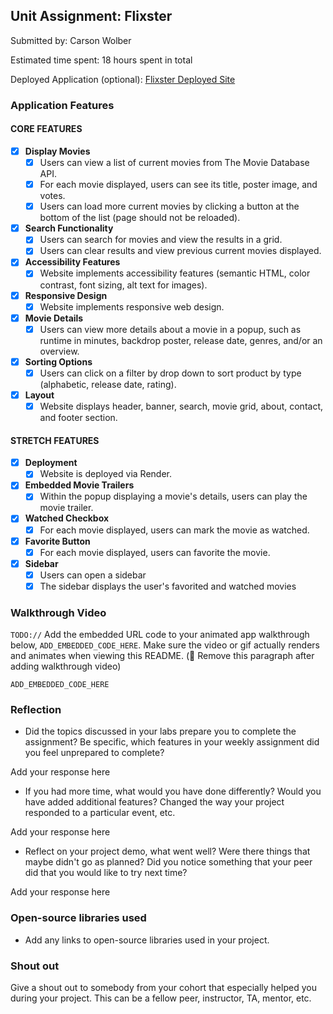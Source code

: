 ## Unit Assignment: Flixster

Submitted by: Carson Wolber

Estimated time spent: 18 hours spent in total

Deployed Application (optional): [Flixster Deployed Site](https://flixster-starter-t722.onrender.com/)

### Application Features

#### CORE FEATURES


- [x] **Display Movies**
  - [x] Users can view a list of current movies from The Movie Database API.
  - [x] For each movie displayed, users can see its title, poster image, and votes.
  - [x] Users can load more current movies by clicking a button at the bottom of the list (page should not be reloaded).
- [x] **Search Functionality**
  - [x] Users can search for movies and view the results in a grid.
  - [x] Users can clear results and view previous current movies displayed.
- [x] **Accessibility Features**
  - [x] Website implements accessibility features (semantic HTML, color contrast, font sizing, alt text for images).
- [x] **Responsive Design**
  - [x] Website implements responsive web design.
- [x] **Movie Details**
  - [x] Users can view more details about a movie in a popup, such as runtime in minutes, backdrop poster, release date, genres, and/or an overview.
- [x] **Sorting Options**
  - [x] Users can click on a filter by drop down to sort product by type (alphabetic, release date, rating).
- [x] **Layout**
  - [x] Website displays header, banner, search, movie grid, about, contact, and footer section.

#### STRETCH FEATURES

- [x] **Deployment**
  - [x] Website is deployed via Render.
- [x] **Embedded Movie Trailers**
  - [x] Within the popup displaying a movie's details, users can play the movie trailer.
- [x] **Watched Checkbox**
  - [x] For each movie displayed, users can mark the movie as watched.
- [x] **Favorite Button**
  - [x] For each movie displayed, users can favorite the movie.
- [x] **Sidebar**
  - [x] Users can open a sidebar
  - [x] The sidebar displays the user's favorited and watched movies

### Walkthrough Video

`TODO://` Add the embedded URL code to your animated app walkthrough below, `ADD_EMBEDDED_CODE_HERE`. Make sure the video or gif actually renders and animates when viewing this README. (🚫 Remove this paragraph after adding walkthrough video)

`ADD_EMBEDDED_CODE_HERE`

### Reflection

* Did the topics discussed in your labs prepare you to complete the assignment? Be specific, which features in your weekly assignment did you feel unprepared to complete?

Add your response here

* If you had more time, what would you have done differently? Would you have added additional features? Changed the way your project responded to a particular event, etc.
  
Add your response here

* Reflect on your project demo, what went well? Were there things that maybe didn't go as planned? Did you notice something that your peer did that you would like to try next time?

Add your response here

### Open-source libraries used

- Add any links to open-source libraries used in your project.

### Shout out

Give a shout out to somebody from your cohort that especially helped you during your project. This can be a fellow peer, instructor, TA, mentor, etc.
